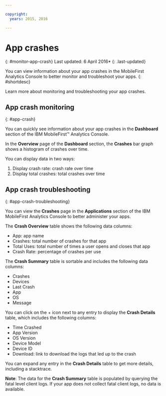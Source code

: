```yaml
---

copyright:
  years: 2015, 2016

---
```


# App crashes
{: #monitor-app-crash}
Last updated: 6 April 2016*
{: .last-updated}

You can view information about your app crashes in the MobileFirst Analytics Console to better monitor and troubleshoot your apps.
{: #shortdesc}

Learn more about monitoring and troubleshooting your app crashes.

## App crash monitoring
{: #app-crash}

You can quickly see information about your app crashes in the **Dashboard** section of the IBM MobileFirst™ Analytics Console.

In the **Overview** page of the **Dashboard** section, the **Crashes** bar graph shows a histogram of crashes over time.

You can display data in two ways:

1. Display crash rate: crash rate over time
2. Display total crashes: total crashes over time


## App crash troubleshooting
{: #app-crash-troubleshooting}

You can view the **Crashes** page in the **Applications** section of the IBM MobileFirst Analytics Console to better administer your apps.

The **Crash Overview** table shows the following data columns:

* App: app name
* Crashes: total number of crashes for that app
* Total Uses: total number of times a user opens and closes that app
* Crash Rate: percentage of crashes per use

The **Crash Summary** table is sortable and includes the following data columns:

* Crashes
* Devices
* Last Crash
* App
* OS
* Message

You can click on the + icon next to any entry to display the **Crash Details** table, which includes the following columns:

* Time Crashed
* App Version
* OS Version
* Device Model
* Device ID
* Download: link to download the logs that led up to the crash

You can expand any entry in the **Crash Details** table to get more details, including a stacktrace.

**Note**: The data for the **Crash Summary** table is populated by querying the fatal level client logs. If your app does not collect fatal client logs, no data is available.
